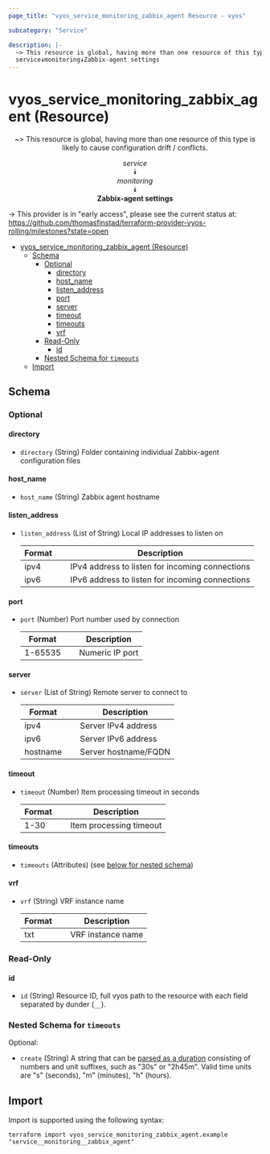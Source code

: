 ```yaml
---
page_title: "vyos_service_monitoring_zabbix_agent Resource - vyos"

subcategory: "Service"

description: |-
  ~> This resource is global, having more than one resource of this type is likely to cause configuration drift / conflicts.
  service⯯monitoring⯯Zabbix-agent settings
---
```


# vyos_service_monitoring_zabbix_agent (Resource)
<center>

~> This resource is global, having more than one resource of this type is likely to cause configuration drift / conflicts.

*service*  
⯯  
*monitoring*  
⯯  
**Zabbix-agent settings**


</center>

-> This provider is in "early access", please see the current status at: https://github.com/thomasfinstad/terraform-provider-vyos-rolling/milestones?state=open

<!--TOC-->

- [vyos_service_monitoring_zabbix_agent (Resource)](#vyos_service_monitoring_zabbix_agent-resource)
  - [Schema](#schema)
    - [Optional](#optional)
      - [directory](#directory)
      - [host_name](#host_name)
      - [listen_address](#listen_address)
      - [port](#port)
      - [server](#server)
      - [timeout](#timeout)
      - [timeouts](#timeouts)
      - [vrf](#vrf)
    - [Read-Only](#read-only)
      - [id](#id)
    - [Nested Schema for `timeouts`](#nested-schema-for-timeouts)
  - [Import](#import)

<!--TOC-->

<!-- schema generated by tfplugindocs -->
## Schema

### Optional

#### directory
- `directory` (String) Folder containing individual Zabbix-agent configuration files
#### host_name
- `host_name` (String) Zabbix agent hostname
#### listen_address
- `listen_address` (List of String) Local IP addresses to listen on

    |  Format  &emsp;|  Description                                      |
    |----------|---------------------------------------------------|
    |  ipv4    &emsp;|  IPv4 address to listen for incoming connections  |
    |  ipv6    &emsp;|  IPv6 address to listen for incoming connections  |
#### port
- `port` (Number) Port number used by connection

    |  Format   &emsp;|  Description      |
    |-----------|-------------------|
    |  1-65535  &emsp;|  Numeric IP port  |
#### server
- `server` (List of String) Remote server to connect to

    |  Format    &emsp;|  Description           |
    |------------|------------------------|
    |  ipv4      &emsp;|  Server IPv4 address   |
    |  ipv6      &emsp;|  Server IPv6 address   |
    |  hostname  &emsp;|  Server hostname/FQDN  |
#### timeout
- `timeout` (Number) Item processing timeout in seconds

    |  Format  &emsp;|  Description              |
    |----------|---------------------------|
    |  1-30    &emsp;|  Item processing timeout  |
#### timeouts
- `timeouts` (Attributes) (see [below for nested schema](#nestedatt--timeouts))
#### vrf
- `vrf` (String) VRF instance name

    |  Format  &emsp;|  Description        |
    |----------|---------------------|
    |  txt     &emsp;|  VRF instance name  |

### Read-Only

#### id
- `id` (String) Resource ID, full vyos path to the resource with each field separated by dunder (`__`).

<a id="nestedatt--timeouts"></a>
### Nested Schema for `timeouts`

Optional:

- `create` (String) A string that can be [parsed as a duration](https://pkg.go.dev/time#ParseDuration) consisting of numbers and unit suffixes, such as &#34;30s&#34; or &#34;2h45m&#34;. Valid time units are &#34;s&#34; (seconds), &#34;m&#34; (minutes), &#34;h&#34; (hours).

## Import

Import is supported using the following syntax:

```shell
terraform import vyos_service_monitoring_zabbix_agent.example "service__monitoring__zabbix_agent"
```
